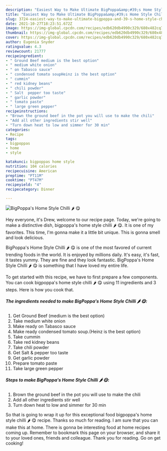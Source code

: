 ```yaml
---
description: "Easiest Way to Make Ultimate BigPoppa&amp;#39;s Home Style Chilli 🌶 😋"
title: "Easiest Way to Make Ultimate BigPoppa&amp;#39;s Home Style Chilli 🌶 😋"
slug: 3724-easiest-way-to-make-ultimate-bigpoppa-and-39-s-home-style-chilli
date: 2021-10-27T18:23:51.672Z
image: https://img-global.cpcdn.com/recipes/edb620db4990c329/680x482cq70/bigpoppas-home-style-chilli-recipe-main-photo.jpg
thumbnail: https://img-global.cpcdn.com/recipes/edb620db4990c329/680x482cq70/bigpoppas-home-style-chilli-recipe-main-photo.jpg
cover: https://img-global.cpcdn.com/recipes/edb620db4990c329/680x482cq70/bigpoppas-home-style-chilli-recipe-main-photo.jpg
author: Eugenia Snyder
ratingvalue: 4.3
reviewcount: 21777
recipeingredient:
- " Ground Beef medium is the best option"
- " medium white onion"
- " on Tabasco sauce"
- " condensed tomato soupHeinz is the best option"
- " cummin"
- " red kidney beans"
- " chili powder"
- " Salt  pepper too taste"
- " garlic powder"
- " tomato paste"
- " large green pepper"
recipeinstructions:
- "Brown the ground beef in the pot you will use to make the chili"
- "Add all other ingredients stir well"
- "Turn down heat to low and simmer for 30 min"
categories:
- Recipe
tags:
- bigpoppas
- home
- style

katakunci: bigpoppas home style 
nutrition: 104 calories
recipecuisine: American
preptime: "PT11M"
cooktime: "PT47M"
recipeyield: "4"
recipecategory: Dinner

---
```



![BigPoppa&#39;s Home Style Chilli 🌶 😋](https://img-global.cpcdn.com/recipes/edb620db4990c329/680x482cq70/bigpoppas-home-style-chilli-recipe-main-photo.jpg)

Hey everyone, it's Drew, welcome to our recipe page. Today, we're going to make a distinctive dish, bigpoppa&#39;s home style chilli 🌶 😋. It is one of my favorites. This time, I'm gonna make it a little bit unique. This is gonna smell and look delicious.



BigPoppa&#39;s Home Style Chilli 🌶 😋 is one of the most favored of current trending foods in the world. It is enjoyed by millions daily. It's easy, it's fast, it tastes yummy. They are fine and they look fantastic. BigPoppa&#39;s Home Style Chilli 🌶 😋 is something that I have loved my entire life.


To get started with this recipe, we have to first prepare a few components. You can cook bigpoppa&#39;s home style chilli 🌶 😋 using 11 ingredients and 3 steps. Here is how you cook that.

<!--inarticleads1-->

##### The ingredients needed to make BigPoppa&#39;s Home Style Chilli 🌶 😋:

1. Get  Ground Beef (medium is the best option)
1. Take  medium white onion
1. Make ready  on Tabasco sauce
1. Make ready  condensed tomato soup.(Heinz is the best option)
1. Take  cummin
1. Take  red kidney beans
1. Take  chili powder
1. Get  Salt &amp; pepper too taste
1. Get  garlic powder
1. Prepare  tomato paste
1. Take  large green pepper




<!--inarticleads2-->

##### Steps to make BigPoppa&#39;s Home Style Chilli 🌶 😋:

1. Brown the ground beef in the pot you will use to make the chili
1. Add all other ingredients stir well
1. Turn down heat to low and simmer for 30 min




So that is going to wrap it up for this exceptional food bigpoppa&#39;s home style chilli 🌶 😋 recipe. Thanks so much for reading. I am sure that you can make this at home. There is gonna be interesting food at home recipes coming up. Remember to bookmark this page on your browser, and share it to your loved ones, friends and colleague. Thank you for reading. Go on get cooking!
